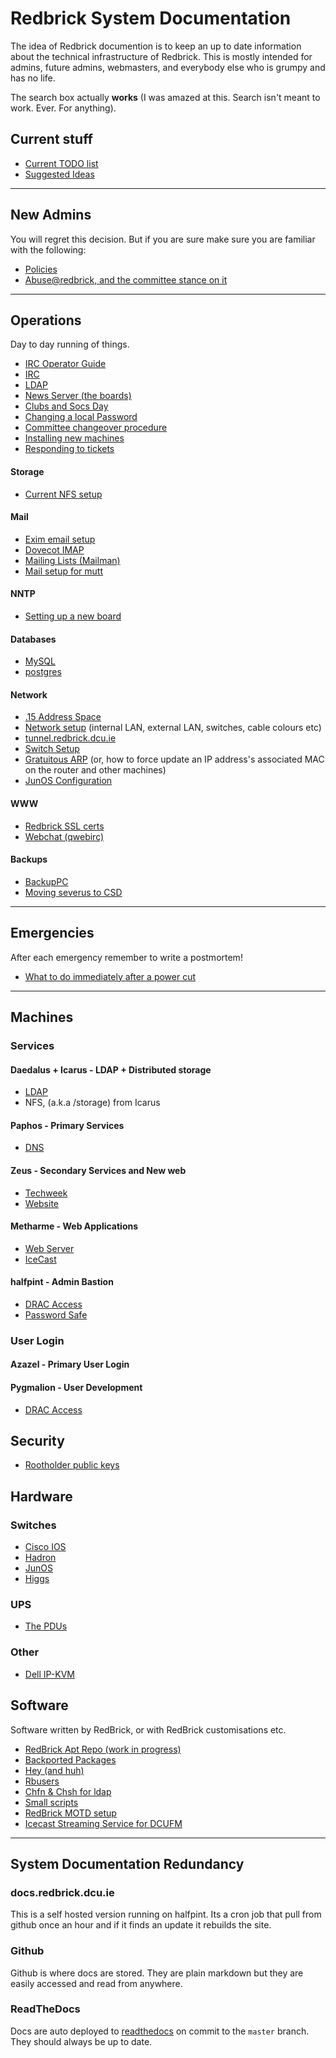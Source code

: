 # Redbrick System Documentation

The idea of Redbrick documention is to keep an up to date information about the
technical infrastructure of Redbrick. This is mostly intended for admins, future
admins, webmasters, and everybody else who is grumpy and has no life.

The search box actually **works** (I was amazed at this. Search isn't meant to
work. Ever. For anything).

## Current stuff

- [Current TODO list](plans/TODO-2017)
- [Suggested Ideas](plans/project-ideas)

---

## New Admins

You will regret this decision. But if you are sure make sure you are familiar
with the following:

- [Policies](procedures/policies)
- [Abuse@redbrick, and the committee stance on it](procedures/abuse)

---

## Operations

Day to day running of things.

- [IRC Operator Guide](procedures/irc_operator)
- [IRC](services/irc)
- [LDAP](services/ldap)
- [News Server (the boards)](services/news)
- [Clubs and Socs Day](procedures/rrs)
- [Changing a local Password](procedures/passwd)
- [Committee changeover procedure](procedures/committeechangeover)
- [Installing new machines](procedures/newinstalls)
- [Responding to tickets](procedures/ticketing)

#### Storage

- [Current NFS setup](services/nfs)

#### Mail

- [Exim email setup](services/exim)
- [Dovecot IMAP](services/dovecot)
- [Mailing Lists (Mailman)](services/mailman)
- [Mail setup for mutt](procedures/mail_setup)

#### NNTP

- [Setting up a new board](procedures/newboard)

#### Databases

- [MySQL](services/mysql)
- [postgres](services/postgres)

#### Network

- [.15 Address Space](network/mainaddressspace)
- [Network setup](network/networksetup) (internal LAN, external LAN, switches,
  cable colours etc)
- [tunnel.redbrick.dcu.ie](services/tunnel.redbrick.dcu.ie.md)
- [Switch Setup](procedures/switch)
- [Gratuitous ARP](procedures/gratuitousarp) (or, how to force update an IP
  address's associated MAC on the router and other machines)
- [JunOS Configuration](network/junos)

#### WWW

- [Redbrick SSL certs](web/ssl)
- [Webchat (qwebirc)](web/webchat)

#### Backups

- [BackupPC](services/backuppc)
- [Moving severus to CSD](procedures/severuscolocation)

---

## Emergencies

After each emergency remember to write a postmortem!

- [What to do immediately after a power cut](procedures/post_powercut)

---

## Machines

### Services

#### Daedalus + Icarus - LDAP + Distributed storage

- [LDAP](services/ldap)
- NFS, (a.k.a /storage) from Icarus

#### Paphos - Primary Services

- [DNS](services/bind9)

#### Zeus - Secondary Services and New web

- [Techweek](web/techweek)
- [Website](web/website)

#### Metharme - Web Applications

- [Web Server](web/apache)
- [IceCast](services/icecast2)

#### halfpint - Admin Bastion

- [DRAC Access](procedures/dracaccess)
- [Password Safe](procedures/pwsafe)

### User Login

#### Azazel - Primary User Login

#### Pygmalion - User Development

- [DRAC Access](procedures/dracaccess)

## Security

- [Rootholder public keys](procedures/gpgkeys)

## Hardware

### Switches

- [Cisco IOS](network/ciscoios)
- [Hadron](network/hadron)
- [JunOS](network/junos)
- [Higgs](network/higgs)

### UPS

- [The PDUs](hardware/the_pdus)

### Other

- [Dell IP-KVM](hardware/ipkvm)

## Software

Software written by RedBrick, or with RedBrick customisations etc.

- [RedBrick Apt Repo (work in progress)](procedures/redbrick-apt)
- [Backported Packages](procedures/backport-packages)
- [Hey (and huh)](services/hey)
- [Rbusers](procedures/rbusers)
- [Chfn & Chsh for ldap](procedures/ldapchshchfn)
- [Small scripts](procedures/rbscripts)
- [RedBrick MOTD setup](services/unifiedmotd)
- [Icecast Streaming Service for DCUFM](services/icecast2)

---

## System Documentation Redundancy

### docs.redbrick.dcu.ie

This is a self hosted version running on halfpint. Its a cron job that pull from
github once an hour and if it finds an update it rebuilds the site.

### Github

Github is where docs are stored. They are plain markdown but they are easily
accessed and read from anywhere.

### ReadTheDocs

Docs are auto deployed to [readthedocs](https://readthedocs.io) on commit to the
`master` branch. They should always be up to date.
